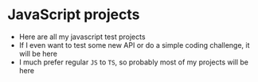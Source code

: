 # JavaScript projects

- Here are all my javascript test projects
- If I even want to test some new API or do a simple coding challenge, it will be here
- I much prefer regular `JS` to `TS`, so probably most of my projects will be here